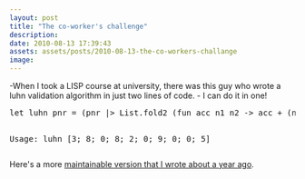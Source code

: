 ```yaml
---
layout: post
title: "The co-worker's challenge"
description:
date: 2010-08-13 17:39:43
assets: assets/posts/2010-08-13-the-co-workers-challange
image: 
---
```


<p>-When I took a LISP course at university, there was this guy who wrote a luhn validation algorithm in just two lines of code.  - I can do it in one!</p>
<pre class="brush:fsharp">let luhn pnr = (pnr |> List.fold2 (fun acc n1 n2 -> acc + (n1 * n2) % 10 + n1 * n2 / 10) 0 ([1..10] |> List.map (fun x -> (x % 2) + 1))) % 10 = 0                          

Usage: luhn [3; 8; 0; 8; 2; 0; 9; 0; 0; 5]</pre>
<p>Here's a more <a href="http://mint.litemedia.se/2009/07/01/luhn-validation-with-fsharp/">maintainable version that I wrote about a year ago</a>.</p>
